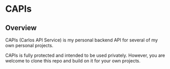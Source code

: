 # CAPIs

## Overview

CAPIs (Carlos API Service) is my personal backend API for several
of my own personal projects.

CAPIs is fully protected and intended to be used privately. However, you are welcome 
to clone this repo and build on it for your own projects.